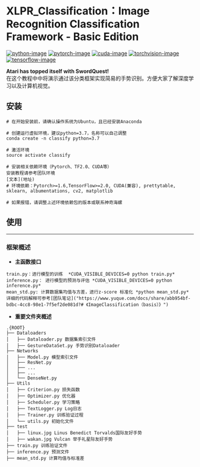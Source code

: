 # XLPR_Classification：Image Recognition Classification Framework - Basic Edition
[![python-image]][python-url]
[![pytorch-image]][pytorch-url]
[![cuda-image]][cuda-url]
[![torchvision-image]][torchvision-url]
[![tensorflow-image]][tensorflow-url]


**Atari has topped itself with SwordQuest!**  
在这个教程中中将演示通过该分类框架实现简易的手势识别。方便大家了解深度学习以及计算机视觉。

## 安装
```
# 在开始安装前，请确认操作系统为Ubuntu，且已经安装Anaconda

# 创建运行虚拟环境，建议python=3.7，名称可以自己调整
conda create -n classify python=3.7

# 激活环境
source activate classify

# 安装相关依赖环境（Pytorch、TF2.0、CUDA等）
安装教程请参考团队环境
[文本](地址)
# 环境依赖：Pytorch>=1.6,TensorFlow>=2.0, CUDA(兼容), prettytable, sklearn, albumentations, cv2, matplotlib

# 如果报错，请调整上述环境依赖包的版本或联系神奇海螺
```

## 使用
-----------------
### 框架概述
- **主函数接口**  
```
train.py：进行模型的训练  *CUDA_VISIBLE_DEVICES=0 python train.py*
inference.py： 进行模型的预测与评估 *CUDA_VISIBLE_DEVICES=0 python inference.py*
mean_std.py: 计算数据集均值与方差，进行z-score 标准化 *python mean_std.py* 
详细的代码解释可参考[团队笔记]("https://www.yuque.com/docs/share/abb954bf-bdbc-4cc8-98e1-7f5ef2de081d?# 《ImageClassification（basis）》")
```

- **重要文件夹概述**  
```
.{ROOT}
├── Dataloaders
│   ├── Dataloader.py 数据集索引文件 
│   ├── GestureDataSet.py 手势识别Dataloader
├── Networks
│   ├── Model.py 模型索引文件 
│   ├── ResNet.py
│   ├── ...
│   ├── ...
│   └── DenseNet.py 
├── Utils
│   ├── Criterion.py 损失函数
│   ├── Optimizer.py 优化器
│   ├── Scheduler.py 学习策略
│   ├── TextLogger.py Log日志
│   ├── Trainer.py 训练验证过程
│   └── utils.py 初始化文件
├── test
│   ├── linux.jpg Linus Benedict Torvalds国际友好手势
│   ├── wakan.jpg Vulcan 举手礼星际友好手势
├── train.py 训练验证文件
├── inference.py 预测文件
├── mean_std.py 计算均值与标准差
```


<!--
[![python-image]][python-url]
[![pytorch-image]][pytorch-url]
-->

[python-image]: https://img.shields.io/badge/Python-3.7.7-blue.svg
[python-url]: https://www.python.org/
[pytorch-image]: https://img.shields.io/badge/PyTorch-1.6-#ff4422.svg
[pytorch-url]: https://pytorch.org/
[cuda-image]: https://img.shields.io/badge/CUDA-10.2-blue.svg
[cuda-url]: https://developer.nvidia.com/
[torchvision-image]: https://img.shields.io/badge/torchvision-0.6-#ff745a.svg
[torchvision-url]: https://pytorch.org/docs/stable/torchvision/index.html/
[tensorflow-image]: https://img.shields.io/badge/tensorflow-2.1-yellow.svg
[tensorflow-url]: https://tensorflow.google.cn/
